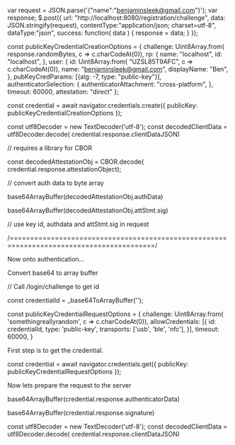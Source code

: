

var request = JSON.parse('{"name":"benjaminsleek@gmail.com"}');
var response;
$.post({ url: "http://localhost:8080/registration/challenge",
        data: JSON.stringify(request),
        contentType:"application/json; charset=utf-8",
        dataType:"json",
        success: function( data ) {
            response = data;
        }
});


const publicKeyCredentialCreationOptions = {
    challenge: Uint8Array.from(
        response.randomBytes, c => c.charCodeAt(0)),
    rp: {
        name: "localhost",
        id: "localhost",
    },
    user: {
        id: Uint8Array.from(
            "UZSL85T9AFC", c => c.charCodeAt(0)),
        name: "benjaminsleek@gmail.com",
        displayName: "Ben",
    },
    pubKeyCredParams: [{alg: -7, type: "public-key"}],
    authenticatorSelection: {
        authenticatorAttachment: "cross-platform",
    },
    timeout: 60000,
    attestation: "direct"
};


const credential = await navigator.credentials.create({
    publicKey: publicKeyCredentialCreationOptions
});


const utf8Decoder = new TextDecoder('utf-8');
const decodedClientData = utf8Decoder.decode(
    credential.response.clientDataJSON)

// requires a library for CBOR

const decodedAttestationObj = CBOR.decode(
    credential.response.attestationObject);

// convert auth data to byte array

base64ArrayBuffer(decodedAttestationObj.authData)

base64ArrayBuffer(decodedAttestationObj.attStmt.sig)

// use key id, authdata and attStmt.sig in request





/=========================================================================================/

Now onto authentication...

Convert base64 to array buffer


// Call /login/challenge to get id

const credentialId = _base64ToArrayBuffer('');


const publicKeyCredentialRequestOptions = {
    challenge: Uint8Array.from(
        'somethingreallyrandom', c => c.charCodeAt(0)),
    allowCredentials: [{
        id: credentialId,
        type: 'public-key',
        transports: ['usb', 'ble', 'nfc'],
    }],
    timeout: 60000,
}

First step is to get the credential.

const credential = await navigator.credentials.get({
    publicKey: publicKeyCredentialRequestOptions
});

Now lets prepare the request to the server

base64ArrayBuffer(credential.response.authenticatorData)

base64ArrayBuffer(credential.response.signature)

const utf8Decoder = new TextDecoder('utf-8');
const decodedClientData = utf8Decoder.decode(
    credential.response.clientDataJSON) 
